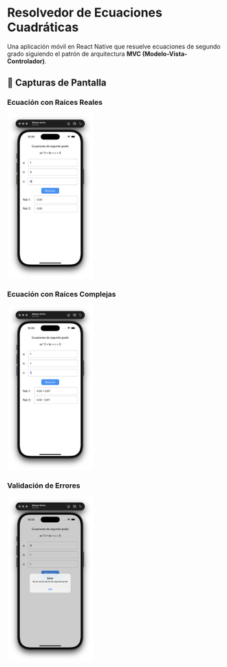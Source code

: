 # Resolvedor de Ecuaciones Cuadráticas

Una aplicación móvil en React Native que resuelve ecuaciones de segundo grado siguiendo el patrón de arquitectura **MVC (Modelo-Vista-Controlador)**.

## 📱 Capturas de Pantalla

### Ecuación con Raíces Reales
<img src="images/image1.png" width="200" alt="Raíces Reales">

### Ecuación con Raíces Complejas  
<img src="images/image2.png" width="200" alt="Raíces Complejas">

### Validación de Errores
<img src="images/image3.png" width="200" alt="Validación de Errores">
